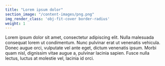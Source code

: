 ```yaml
---
title: "Lorem ipsum dolor"
section_image: "/content-images/png.png"
img_render_class: 'obj-fit-cover border-radius'
weight: 1
---
```

Lorem ipsum dolor sit amet, consectetur adipiscing elit. Nulla malesuada consequat lorem ut condimentum. 
Nunc pulvinar erat ut venenatis vehicula. Donec augue orci, vulputate vel ante eget, dictum venenatis ipsum. 
Morbi quam nisl, dignissim vitae augue a, pulvinar lacinia sapien. Fusce nulla lectus, luctus at molestie vel, lacinia id orci. 